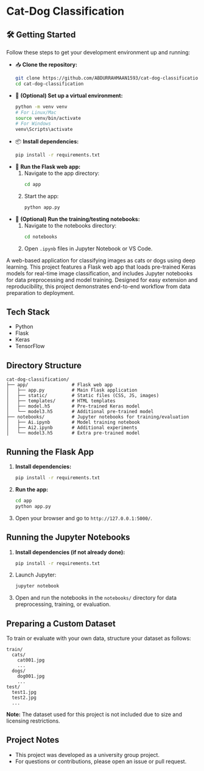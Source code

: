 # Cat-Dog Classification

## 🛠️ Getting Started

Follow these steps to get your development environment up and running:

- 📥 **Clone the repository:**
  ```bash
  git clone https://github.com/ABDURRAHMAAN1593/cat-dog-classification.git
  cd cat-dog-classification
  ```
- 🐍 **(Optional) Set up a virtual environment:**
  ```bash
  python -m venv venv
  # For Linux/Mac
  source venv/bin/activate
  # For Windows
  venv\Scripts\activate
  ```
- 📦 **Install dependencies:**
  ```bash
  pip install -r requirements.txt
  ```
- 🚀 **Run the Flask web app:**
  1. Navigate to the app directory:
     ```bash
     cd app
     ```
  2. Start the app:
     ```bash
     python app.py
     ```
- 📓 **(Optional) Run the training/testing notebooks:**
  1. Navigate to the notebooks directory:
     ```bash
     cd notebooks
     ```
  2. Open `.ipynb` files in Jupyter Notebook or VS Code.

A web-based application for classifying images as cats or dogs using deep learning. This project features a Flask web app that loads pre-trained Keras models for real-time image classification, and includes Jupyter notebooks for data preprocessing and model training. Designed for easy extension and reproducibility, this project demonstrates end-to-end workflow from data preparation to deployment.

## Tech Stack
- Python
- Flask
- Keras
- TensorFlow

## Directory Structure
```
cat-dog-classification/
├── app/                # Flask web app
│   ├── app.py          # Main Flask application
│   ├── static/         # Static files (CSS, JS, images)
│   ├── templates/      # HTML templates
│   ├── model.h5        # Pre-trained Keras model
│   └── model3.h5       # Additional pre-trained model
├── notebooks/          # Jupyter notebooks for training/evaluation
│   ├── Ai.ipynb        # Model training notebook
│   ├── Ai2.ipynb       # Additional experiments
│   └── model3.h5       # Extra pre-trained model
```

## Running the Flask App
1. **Install dependencies:**
   ```bash
   pip install -r requirements.txt
   ```
2. **Run the app:**
   ```bash
   cd app
   python app.py
   ```
3. Open your browser and go to `http://127.0.0.1:5000/`.

## Running the Jupyter Notebooks
1. **Install dependencies (if not already done):**
   ```bash
   pip install -r requirements.txt
   ```
2. Launch Jupyter:
   ```bash
   jupyter notebook
   ```
3. Open and run the notebooks in the `notebooks/` directory for data preprocessing, training, or evaluation.

## Preparing a Custom Dataset
To train or evaluate with your own data, structure your dataset as follows:
```
train/
  cats/
    cat001.jpg
    ...
  dogs/
    dog001.jpg
    ...
test/
  test1.jpg
  test2.jpg
  ...
```
**Note:** The dataset used for this project is not included due to size and licensing restrictions.

## Project Notes
- This project was developed as a university group project.
- For questions or contributions, please open an issue or pull request. 